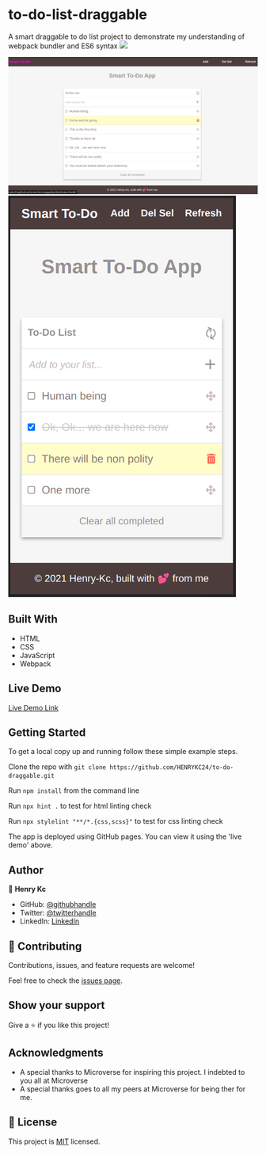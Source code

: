 # to-do-list-draggable
A smart draggable to do list project to demonstrate my understanding of webpack bundler and ES6 syntax
![](https://img.shields.io/badge/Microverse-blueviolet)

![screenshot](./app_screenshot.png)
![screenshot](./app_screenshot_moblile.png)

## Built With

- HTML
- CSS
- JavaScript
- Webpack

## Live Demo

[Live Demo Link](https://henrykc24.github.io/to-do-list-draggable/dist/)


## Getting Started


To get a local copy up and running follow these simple example steps.

Clone the repo with `git clone https://github.com/HENRYKC24/to-do-draggable.git`

Run `npm install` from the command line

Run `npx hint .` to test for html linting check

Run `npx stylelint "**/*.{css,scss}"` to test for css linting check 


The app is deployed using GitHub pages. You can view it using the 'live demo' above.



## Author

👤 **Henry Kc**

- GitHub: [@githubhandle](https://github.com/henrykc24)
- Twitter: [@twitterhandle](https://twitter.com/henrykc24)
- LinkedIn: [LinkedIn](https://linkedin.com/in/henry-kc)


## 🤝 Contributing

Contributions, issues, and feature requests are welcome!

Feel free to check the [issues page](https://github.com/HENRYKC24/to-do-draggable/issues/).

## Show your support

Give a ⭐️ if you like this project!

## Acknowledgments

- A special thanks to Microverse for inspiring this project. I indebted to you all at Microverse
- A special thanks goes to all my peers at Microverse for being ther for me.

## 📝 License

This project is [MIT](./LICENSE) licensed.
